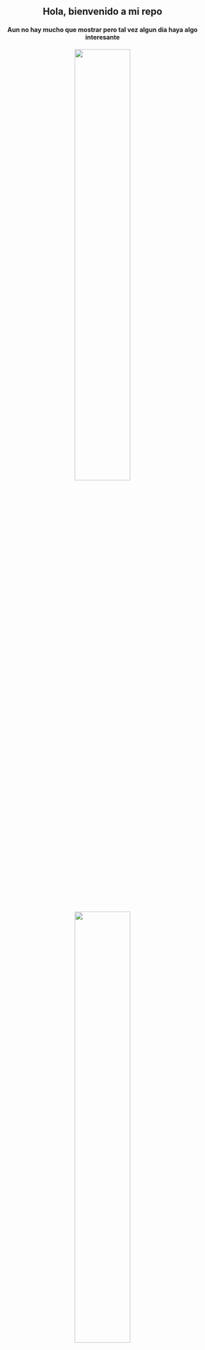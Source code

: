 ## <div align="center">Hola, bienvenido a mi repo</div>
#### <div align="center">Aun no hay mucho que mostrar pero tal vez algun dia haya algo interesante</div>

<div align="center">
<img src="https://github-readme-stats.vercel.app/api?username=anherukun&show_icons=true&count_private=true&hide_border=true" align="center" style="width: 50%;"/>
<img src="https://github-readme-stats.vercel.app/api/top-langs/?username=anherukun&layout=compact" align="center" style="width: 50%;"/>
</div>  

<div align="center"></div>  

<br/>  

<br/>  

<div align="center">
</div>  

<br/>  

<div align="center">
<img src="https://komarev.com/ghpvc/?username=anherukun&&style=flat-square" align="center" />
</div>  
  

<br/>  
<div align="center">
            <a href="https://paypal.me/AngelG96" target="_blank" style="display: inline-block;">
                <img
                    src="https://img.shields.io/badge/Donate-PayPal-blue.svg?style=flat-square" 
                    align="center"
                />
            </a>
</div>
<br />
